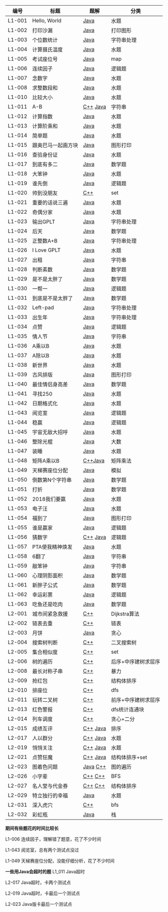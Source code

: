 | 编号 | 标题 |  题解  | 分类 |
| ---- | ---- | ------------------------- | ---- |
|L1-001| Hello, World  | [Java](https://github.com/zzzmj/cccc-gplt/blob/master/src/L1_001/Main.java) | 水题 |
|L1-002| 打印沙漏  | [Java](https://github.com/zzzmj/cccc-gplt/blob/master/src/L1_002/Main.java) | 打印图形 |
|L1-003| 个位数统计  | [Java](https://github.com/zzzmj/cccc-gplt/blob/master/src/L1_003/Main.java) | 字符串处理 |
|L1-004| 计算摄氏温度  | [Java](https://github.com/zzzmj/cccc-gplt/blob/master/src/L1_004/Main.java) | 水题 |
|L1-005| 考试座位号  | [Java](https://github.com/zzzmj/cccc-gplt/blob/master/src/L1_005/Main.java) | map |
|L1-006| 连续因子  | [Java](https://github.com/zzzmj/cccc-gplt/blob/master/src/L1_006/Main.java) | 逻辑题 |
|L1-007| 念数字  | [Java](https://github.com/zzzmj/cccc-gplt/blob/master/src/L1_007/Main.java) | 水题 |
|L1-008| 求整数段和  | [Java](https://github.com/zzzmj/cccc-gplt/blob/master/src/L1_008/Main.java) | 水题 |
|L1-010| 比较大小  | [Java](https://github.com/zzzmj/cccc-gplt/blob/master/src/L1_010/Main.java) | 水题 |
|L1-011| A-B  | [C++](https://github.com/zzzmj/cccc-gplt/blob/master/src/L1_011/Main.cpp) [Java](https://github.com/zzzmj/cccc-gplt/blob/master/src/L1_011/Main.cpp) | 字符串 |
|L1-012| 计算指数  | [Java](https://github.com/zzzmj/cccc-gplt/blob/master/src/L1_012/Main.java) | 水题 |
|L1-013| 计算阶乘和  | [Java](https://github.com/zzzmj/cccc-gplt/blob/master/src/L1_013/Main.java) | 水题 |
|L1-014| 简单题  | [Java](https://github.com/zzzmj/cccc-gplt/blob/master/src/L1_014/Main.java) | 水题  |
|L1-015| 跟奥巴马一起画方块  | [Java](https://github.com/zzzmj/cccc-gplt/blob/master/src/L1_015/Main.java) | 图形打印  |
|L1-016| 查验身份证  | [Java](https://github.com/zzzmj/cccc-gplt/blob/master/src/L1_016/Main.java) | 水题  |
|L1-017| 到底有多二  | [Java](https://github.com/zzzmj/cccc-gplt/blob/master/src/L1_017/Main.java) | 数学题  |
|L1-018| 大笨钟  | [Java](https://github.com/zzzmj/cccc-gplt/blob/master/src/L1_018/Main.java) | 水题  |
|L1-019| 谁先倒  | [Java](https://github.com/zzzmj/cccc-gplt/blob/master/src/L1_019/Main.java) | 逻辑题  |
|L1-020| 帅到没朋友  | [C++](https://github.com/zzzmj/cccc-gplt/blob/master/src/L1_020/Main.cpp) | set  |
|L1-021| 重要的话说三遍  | [Java](https://github.com/zzzmj/cccc-gplt/blob/master/src/L1_021/Main.java) | 水题  |
|L1-022| 奇偶分家  | [Java](https://github.com/zzzmj/cccc-gplt/blob/master/src/L1_022/Main.java) | 水题  |
|L1-023| 输出GPLT  | [Java](https://github.com/zzzmj/cccc-gplt/blob/master/src/L1_023/Main.java) | 字符串处理  |
|L1-024| 后天  | [Java](https://github.com/zzzmj/cccc-gplt/blob/master/src/L1_024/Main.java) | 数学题  |
|L1-025| 正整数A+B  | [Java](https://github.com/zzzmj/cccc-gplt/blob/master/src/L1_025/Main.java) | 字符串处理  |
|L1-026| I Love GPLT  | [Java](https://github.com/zzzmj/cccc-gplt/blob/master/src/L1_026/Main.java) | 水题  |
|L1-027| 出租  | [Java](https://github.com/zzzmj/cccc-gplt/blob/master/src/L1_027/Main.java) | 字符串  |
|L1-028| 判断素数  | [Java](https://github.com/zzzmj/cccc-gplt/blob/master/src/L1_028/Main.java) | 数学题  |
|L1-029| 是不是太胖了  | [Java](https://github.com/zzzmj/cccc-gplt/blob/master/src/L1_029/Main.java) | 数学题  |
|L1-030| 一帮一  | [Java](https://github.com/zzzmj/cccc-gplt/blob/master/src/L1_030/Main.java) | 逻辑题  |
|L1-031| 到底是不是太胖了  | [Java](https://github.com/zzzmj/cccc-gplt/blob/master/src/L1_031/Main.java) | 数学题  |
|L1-032| Left-pad  | [Java](https://github.com/zzzmj/cccc-gplt/blob/master/src/L1_032/Main.java) | 字符串处理  |
|L1-033| 出生年  | [Java](https://github.com/zzzmj/cccc-gplt/blob/master/src/L1_033/Main.java) | 字符串处理  |
|L1-034| 点赞  | [Java](https://github.com/zzzmj/cccc-gplt/blob/master/src/L1_034/Main.java) | 逻辑题  |
|L1-035| 情人节  | [Java](https://github.com/zzzmj/cccc-gplt/blob/master/src/L1_035/Main.java) | 字符串  |
|L1-036| A乘以B  | [Java](https://github.com/zzzmj/cccc-gplt/blob/master/src/L1_036/Main.java) | 水题  |
|L1-037| A除以B  | [Java](https://github.com/zzzmj/cccc-gplt/blob/master/src/L1_037/Main.java) | 水题  |
|L1-038| 新世界  | [Java](https://github.com/zzzmj/cccc-gplt/blob/master/src/L1_038/Main.java) | 水题  |
|L1-039| 古风排版  | [Java](https://github.com/zzzmj/cccc-gplt/blob/master/src/L1_039/Main.java) | 图形打印  |
|L1-040| 最佳情侣身高差  | [Java](https://github.com/zzzmj/cccc-gplt/blob/master/src/L1_040/Main.java) | 数学题  |
|L1-041| 寻找250  | [Java](https://github.com/zzzmj/cccc-gplt/blob/master/src/L1_041/Main.java) | 水题  |
|L1-042| 日期格式化  | [Java](https://github.com/zzzmj/cccc-gplt/blob/master/src/L1_042/Main.java) | 水题  |
|L1-043| 阅览室  | [Java](https://github.com/zzzmj/cccc-gplt/blob/master/src/L1_043/Main.java) | 逻辑题  |
|L1-044| 稳赢  | [Java](https://github.com/zzzmj/cccc-gplt/blob/master/src/L1_044/Main.java) | 逻辑题  |
|L1-045| 宇宙无敌大招呼  | [Java](https://github.com/zzzmj/cccc-gplt/blob/master/src/L1_045/Main.java) | 水题  |
|L1-046| 整除光棍  | [Java](https://github.com/zzzmj/cccc-gplt/blob/master/src/L1_046/Main.java) | 大数  |
|L1-047| 装睡   | [Java](https://github.com/zzzmj/cccc-gplt/blob/master/src/L1_047/Main.java) | 水题  |
|L1-048| 矩阵A乘以B  | [C++](https://github.com/zzzmj/cccc-gplt/blob/master/src/L1_048/Main.cpp)[Java](https://github.com/zzzmj/cccc-gplt/blob/master/src/L1_048/Main.java) | 矩阵乘法  |
|L1-049| 天梯赛座位分配  | [Java](https://github.com/zzzmj/cccc-gplt/blob/master/src/L1_049/Main.java) | 模拟  |
|L1-050| 倒数第N个字符串  | [Java](https://github.com/zzzmj/cccc-gplt/blob/master/src/L1_050/Main.java) | 数学题 |
|L1-051| 打折  | [Java](https://github.com/zzzmj/cccc-gplt/blob/master/src/L1_051/Main.java) | 数学题 |
|L1-052| 2018我们要赢  | [Java](https://github.com/zzzmj/cccc-gplt/blob/master/src/L1_052/Main.java) | 水题 |
|L1-053| 电子汪  | [Java](https://github.com/zzzmj/cccc-gplt/blob/master/src/L1_053/Main.java) | 水题 |
|L1-054| 福到了  | [Java](https://github.com/zzzmj/cccc-gplt/blob/master/src/L1_054/Main.java) | 图形打印 |
|L1-055| 谁是赢家  | [Java](https://github.com/zzzmj/cccc-gplt/blob/master/src/L1_055/Main.java) | 逻辑题 |
|L1-056| 猜数字  |[C++](https://github.com/zzzmj/cccc-gplt/blob/master/src/L1_056/Main.cpp) [Java](https://github.com/zzzmj/cccc-gplt/blob/master/src/L1_056/Main.java) | 逻辑题 |
|L1-057| PTA使我精神焕发  |[Java](https://github.com/zzzmj/cccc-gplt/blob/master/src/L1_057/Main.java) | 水题 |
|L1-058| 6翻了   |[Java](https://github.com/zzzmj/cccc-gplt/blob/master/src/L1_058/Main.java) | 字符串 |
|L1-059| 敲笨钟   |[Java](https://github.com/zzzmj/cccc-gplt/blob/master/src/L1_059/Main.java) | 字符串 |
|L1-060| 心理阴影面积   |[Java](https://github.com/zzzmj/cccc-gplt/blob/master/src/L1_060/Main.java) | 数学题 |
|L1-061| 新胖子公式   |[Java](https://github.com/zzzmj/cccc-gplt/blob/master/src/L1_061/Main.java) | 数学题 |
|L1-062| 幸运彩票   |[Java](https://github.com/zzzmj/cccc-gplt/blob/master/src/L1_062/Main.java) | 逻辑题 |
|L1-063| 吃鱼还是吃肉   |[Java](https://github.com/zzzmj/cccc-gplt/blob/master/src/L1_063/Main.java) | 数学题 |
|L2-001| 城市间紧急救援  | [C++](https://github.com/zzzmj/cccc-gplt/blob/master/src/L2_001/Main.cpp) | Dijkstra算法 |
|L2-002| 链表去重  | [C++](https://github.com/zzzmj/cccc-gplt/blob/master/src/L2_002/Main.cpp) | 链表 |
|L2-003| 月饼  | [Java](https://github.com/zzzmj/cccc-gplt/blob/master/src/L2_003/Main.java) | 贪心 |
|L2-004| 搜索树判断  | [C++](https://github.com/zzzmj/cccc-gplt/blob/master/src/L2_004/Main.cpp) | 二叉搜索树 |
|L2-005| 集合相似度  | [C++](https://github.com/zzzmj/cccc-gplt/blob/master/src/L2_005/Main.cpp) | set |
|L2-006| 树的遍历  | [C++](https://github.com/zzzmj/cccc-gplt/blob/master/src/L2_006/Main.cpp) | 后序+中序建树求层序 |
|L2-008| 最长对称子串  | [C++](https://github.com/zzzmj/cccc-gplt/blob/master/src/L2_008/Main.cpp) | 暴力 |
|L2-009| 抢红包  | [C++](https://github.com/zzzmj/cccc-gplt/blob/master/src/L2_009/Main.cpp) | 结构体排序 |
|L2-010| 排座位  | [C++](https://github.com/zzzmj/cccc-gplt/blob/master/src/L2_010/Main.cpp) | dfs |
|L2-011| 玩转二叉树  | [C++](https://github.com/zzzmj/cccc-gplt/blob/master/src/L2_011/Main.cpp) | 前序+中序建树求层序 |
|L2-013| 红色警报  | [C++](https://github.com/zzzmj/cccc-gplt/blob/master/src/L2_013/Main.cpp) | dfs统计连通块 |
|L2-014| 列车调度  | [C++](https://github.com/zzzmj/cccc-gplt/blob/master/src/L2_014/Main.cpp) | 贪心+二分 |
|L2-015| 成绩互评  | [C++](https://github.com/zzzmj/cccc-gplt/blob/master/src/L2_015/Main.cpp) [Java](https://github.com/zzzmj/cccc-gplt/blob/master/src/L2_015/Main.cpp) | 排序 |
|L2-017| 人以群分  | [C++](https://github.com/zzzmj/cccc-gplt/blob/master/src/L2_017/Main.cpp) [Java](https://github.com/zzzmj/cccc-gplt/blob/master/src/L2_017/Main.cpp) | 水题 |
|L2-019| 悄悄关注  | [C++](https://github.com/zzzmj/cccc-gplt/blob/master/src/L2_019/Main.cpp) [Java](https://github.com/zzzmj/cccc-gplt/blob/master/src/L2_019/Main.cpp) | 水题 |
|L2-021| 点赞狂魔  | [C++](https://github.com/zzzmj/cccc-gplt/blob/master/src/L2_019/Main.cpp) [Java](https://github.com/zzzmj/cccc-gplt/blob/master/src/L2_021/Main.cpp) | 结构体排序+set |
|L2-023| 图着色问题  |[Java](https://github.com/zzzmj/cccc-gplt/blob/master/src/L2_023/Main.java) [C++](https://github.com/zzzmj/cccc-gplt/blob/master/src/L2_023/Main.java) | 图的遍历 |
|L2-026| 小字辈  |[C++](https://github.com/zzzmj/cccc-gplt/blob/master/src/L2_023/Main.java) [C++](https://github.com/zzzmj/cccc-gplt/blob/master/src/L2_026/Main.cpp) | BFS |
|L2-027| 名人堂与代金券  |[C++](https://github.com/zzzmj/cccc-gplt/blob/master/src/L2_023/Main.java) [C++](https://github.com/zzzmj/cccc-gplt/blob/master/src/L2_027/Main.cpp) | 结构体排序 |
|L2-029| 特立独行的幸福  |[Java](https://github.com/zzzmj/cccc-gplt/blob/master/src/L2_029/Main.java)| 水题 |
|L2-031| 深入虎穴  |[C++](https://github.com/zzzmj/cccc-gplt/blob/master/src/L2_032/Main.cpp)| bfs |
|L2-032| 彩虹瓶  |[Java](https://github.com/zzzmj/cccc-gplt/blob/master/src/L2_032/Main.java)| 栈 |


**期间有些题花的时间比较长**

L1-006 连续因子，理解错了题意，花了不少时间

L1-043 阅览室，总有两个测试点没过

L1-049 天梯赛座位分配，没能仔细分析，花了不少时间

**一些用Java会超时的题**
L1_011 Java超时

L2-017 Java超时，卡两个测试点

L2-019 Java超时，卡最后一个测试点

L2-023 Java版卡最后一个测试点